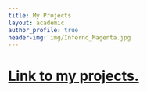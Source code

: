 ```yaml
---
title: My Projects
layout: academic
author_profile: true
header-img: img/Inferno_Magenta.jpg
---
```


# [Link to my projects.](https://vignesharavind.github.io/)
